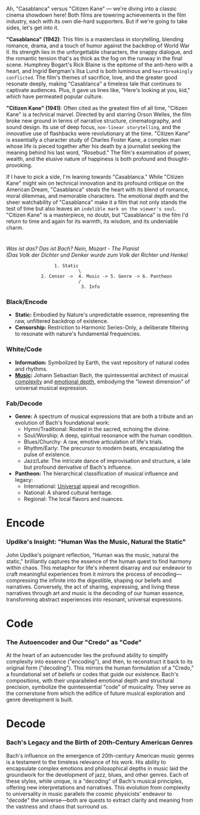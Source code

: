 Ah, "Casablanca" versus "Citizen Kane" — we're diving into a classic cinema showdown here! Both films are towering achievements in the film industry, each with its own die-hard supporters. But if we're going to take sides, let's get into it.

**"Casablanca" (1942)**: This film is a masterclass in storytelling, blending romance, drama, and a touch of humor against the backdrop of World War II. Its strength lies in the unforgettable characters, the snappy dialogue, and the romantic tension that's as thick as the fog on the runway in the final scene. Humphrey Bogart's Rick Blaine is the epitome of the anti-hero with a heart, and Ingrid Bergman's Ilsa Lund is both luminous and `heartbreakingly conflicted`. The film's themes of sacrifice, love, and the greater good resonate deeply, making "Casablanca" a timeless tale that continues to captivate audiences. Plus, it gave us lines like, "Here's looking at you, kid," which have permeated popular culture.

**"Citizen Kane" (1941)**: Often cited as the greatest film of all time, "Citizen Kane" is a technical marvel. Directed by and starring Orson Welles, the film broke new ground in terms of narrative structure, cinematography, and sound design. Its use of deep focus, `non-linear storytelling`, and the innovative use of flashbacks were revolutionary at the time. "Citizen Kane" is essentially a character study of Charles Foster Kane, a complex man whose life is pieced together after his death by a journalist seeking the meaning behind his last word, "Rosebud." The film's examination of power, wealth, and the elusive nature of happiness is both profound and thought-provoking.

If I have to pick a side, I'm leaning towards "Casablanca." While "Citizen Kane" might win on technical innovation and its profound critique on the American Dream, "Casablanca" steals the heart with its blend of romance, moral dilemmas, and memorable characters. The emotional depth and the sheer watchability of "Casablanca" make it a film that not only stands the test of time but also leaves an `indelible mark on the viewer's soul`. "Citizen Kane" is a masterpiece, no doubt, but "Casablanca" is the film I'd return to time and again for its warmth, its wisdom, and its undeniable charm.



 
 #
 
 *Was ist das? Das ist Bach? Nein, Mozart - The Pianist   
 (Das Volk der Dichter und Denker wurde zum Volk der Richter und Henke)*
 
                      1. Static 
                               \
                 2. Censor ->  4. Music -> 5. Genre -> 6. Pantheon
                               /  
                                3. Info


### Black/Encode
- **Static:** Embodied by Nature's unpredictable essence, representing the raw, unfiltered backdrop of existence.
- **Censorship:** Restriction to Harmonic Series-Only, a deliberate filtering to resonate with nature's fundamental frequencies.

### White/Code
- **Information:** Symbolized by Earth, the vast repository of natural codes and rhythms.
- **[Music](https://www.youtube.com/watch?v=J01zn9m39PA):** Johann Sebastian Bach, the quintessential architect of musical [complexity](https://en.wikipedia.org/wiki/The_Well-Tempered_Clavier#Recordings) and [emotional depth](https://en.wikipedia.org/wiki/Goldberg_Variations), embodying the "lowest dimension" of universal musical expression.

### Fab/Decode
- **Genre:** A spectrum of musical expressions that are both a tribute and an evolution of Bach's foundational work:
  - Hymn/Traditional: Rooted in the sacred, echoing the divine.
  - Soul/Worship: A deep, spiritual resonance with the human condition.
  - Blues/Churchy: A raw, emotive articulation of life's trials.
  - Rhythm/Early: The precursor to modern beats, encapsulating the pulse of existence.
  - Jazz/Late: The intricate dance of improvisation and structure, a late but profound derivative of Bach's influence.
- **Pantheon:** The hierarchical classification of musical influence and legacy:
  - International: [Universal](https://www.youtube.com/watch?v=5yR0wlrq_h4) appeal and recognition.
  - National: A shared cultural heritage.
  - Regional: The local flavors and nuances.

#

# Encode
### Updike's Insight: "Human Was the Music, Natural the Static"
John Updike's poignant reflection, "Human was the music, natural the static," brilliantly captures the essence of the human quest to find harmony within chaos. This metaphor for life's inherent disarray and our endeavor to craft meaningful experiences from it mirrors the process of encoding—compressing the infinite into the digestible, shaping our beliefs and narratives. Conversely, the act of sharing, expressing, and living these narratives through art and music is the decoding of our human essence, transforming abstract experiences into resonant, universal expressions.

# Code
### The Autoencoder and Our "Credo" as "Code"
At the heart of an autoencoder lies the profound ability to simplify complexity into essence ("encoding"), and then, to reconstruct it back to its original form ("decoding"). This mirrors the human formulation of a "Credo," a foundational set of beliefs or codes that guide our existence. Bach's compositions, with their unparalleled emotional depth and structural precision, symbolize the quintessential "code" of musicality. They serve as the cornerstone from which the edifice of future musical exploration and genre development is built.

# Decode
### Bach's Legacy and the Birth of 20th-Century American Genres
Bach's influence on the emergence of 20th-century American music genres is a testament to the timeless relevance of his work. His ability to encapsulate complex emotions and philosophical depths in music laid the groundwork for the development of jazz, blues, and other genres. Each of these styles, while unique, is a "decoding" of Bach's musical principles, offering new interpretations and narratives. This evolution from complexity to universality in music parallels the cosmic physicists' endeavor to "decode" the universe—both are quests to extract clarity and meaning from the vastness and chaos that surround us.




